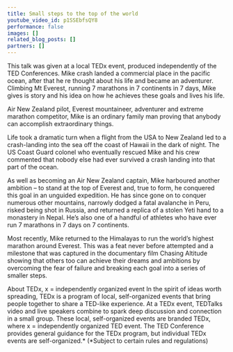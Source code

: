```yaml
---
title: Small steps to the top of the world
youtube_video_id: p1SSEbfsQY8
performance: false
images: []
related_blog_posts: []
partners: []
---
```


This talk was given at a local TEDx event, produced independently of the TED Conferences. Mike crash landed a commercial place in the pacific ocean, after that he re thought about his life and became an adventurer. Climbing Mt Everest, running 7 marathons in 7 continents in 7 days, Mike gives is story and his idea on how he achieves these goals and lives his life.

Air New Zealand pilot, Everest mountaineer, adventurer and extreme marathon competitor, Mike is an ordinary family man proving that anybody can accomplish extraordinary things.

Life took a dramatic turn when a flight from the USA to New Zealand led to a crash-landing into the sea off the coast of Hawaii in the dark of night. The US Coast Guard colonel who eventually rescued Mike and his crew commented that nobody else had ever survived a crash landing into that part of the ocean.

As well as becoming an Air New Zealand captain, Mike harboured another ambition – to stand at the top of Everest and, true to form, he conquered this goal in an unguided expedition. He has since gone on to conquer numerous other mountains, narrowly dodged a fatal avalanche in Peru, risked being shot in Russia, and returned a replica of a stolen Yeti hand to a monastery in Nepal. He’s also one of a handful of athletes who have ever run 7 marathons in 7 days on 7 continents.

Most recently, Mike returned to the Himalayas to run the world’s highest marathon around Everest. This was a feat never before attempted and a milestone that was captured in the documentary film Chasing Altitude showing that others too can achieve their dreams and ambitions by overcoming the fear of failure and breaking each goal into a series of smaller steps.

About TEDx, x = independently organized event In the spirit of ideas worth spreading, TEDx is a program of local, self-organized events that bring people together to share a TED-like experience. At a TEDx event, TEDTalks video and live speakers combine to spark deep discussion and connection in a small group. These local, self-organized events are branded TEDx, where x = independently organized TED event. The TED Conference provides general guidance for the TEDx program, but individual TEDx events are self-organized.* (*Subject to certain rules and regulations)
